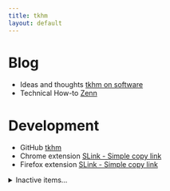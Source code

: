 ```yaml
---
title: tkhm
layout: default
---
```


# Blog
- Ideas and thoughts [tkhm on software](https://blog.tkhm.dev)
- Technical How-to [Zenn](https://zenn.dev/tkhm)

# Development
- GitHub [tkhm](https://github.com/tkhm)
- Chrome extension [SLink - Simple copy link](https://chromewebstore.google.com/detail/haepgkhgokmkoajfkgdjahkplpbpiehj?hl=en&authuser=0)
- Firefox extension [SLink - Simple copy link](https://addons.mozilla.org/en-US/firefox/addon/slink-simple-copy-link/)

<details>
  <summary>Inactive items...</summary>
  <ul>
    <li>PushMe!: Random item selector which similar idea with "Dochiranishiyoukana"</li>
    <li>CustoMe!: Mobile white boarding app</li>
    <li>Knowledge Center Update Checker(KCUC): Independent Software Provider's product document update checker</li>
    <li>Patio: POI sharing app for small private groups</li>
  </ul>
</details>
